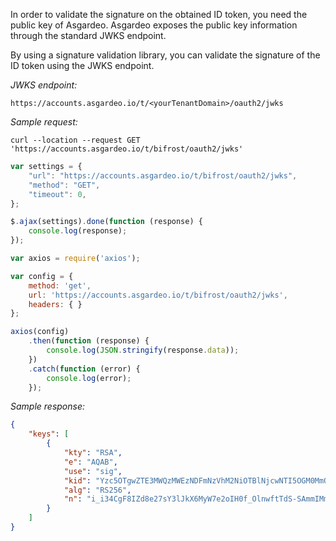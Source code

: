 In order to validate the signature on the obtained ID token, you need the public key of Asgardeo. Asgardeo exposes the public key information through the standard JWKS endpoint.

By using a signature validation library, you can validate the signature of the ID token using the JWKS endpoint.

_JWKS endpoint:_

`https://accounts.asgardeo.io/t/<yourTenantDomain>/oauth2/jwks`

_Sample request:_

<CodeGroup>
<CodeGroupItem title="cURL" active>

``` 
curl --location --request GET 'https://accounts.asgardeo.io/t/bifrost/oauth2/jwks'
```
</CodeGroupItem>

<CodeGroupItem title="JavaScript - jQuery">

```js
var settings = {
    "url": "https://accounts.asgardeo.io/t/bifrost/oauth2/jwks",
    "method": "GET",
    "timeout": 0,
};

$.ajax(settings).done(function (response) {
    console.log(response);
});
```
</CodeGroupItem>

<CodeGroupItem title="Nodejs - Axios">

```js
var axios = require('axios');

var config = {
    method: 'get',
    url: 'https://accounts.asgardeo.io/t/bifrost/oauth2/jwks',
    headers: { }
};

axios(config)
    .then(function (response) {
        console.log(JSON.stringify(response.data));
    })
    .catch(function (error) {
        console.log(error);
    });
```
</CodeGroupItem>
</CodeGroup>

_Sample response:_
```json
{
    "keys": [
        {
            "kty": "RSA",
            "e": "AQAB",
            "use": "sig",
            "kid": "Yzc5OTgwZTE3MWQzMWEzNDFmNzVhM2NiOTBlNjcwNTI5OGM0MmQ1YjkwYjg2MTIwZWMwNzM4Mzg1ZGIyZDg3ZA_RS256",
            "alg": "RS256",
            "n": "i_i34CgF8IZd8e27sY3lJkX6MyW7e2oIH0f_OlnwftTdS-SAmmIMm06QdyhDr0fycTuNR9hjsEhSm9ecS5kZh9qsuffLb1N041Ml37VE6qeOKP4AocvYmr0rtpH0TUgqXndDeFAAF3oLVhUTokw9Ik-T23cEPDA8gMCmQf7Nje7fNsQ6aCuzzvfUekXvRnDl_7ZAHgbw_0gyujIJ11NlKiNbmCdKMATn68TwQ4U5RJD9-IT0zizWm1ciV-ZOc12L8AsUI-QFjLnUlM4S42X1oj0Tao1oL9V8QGASHHIGKqJ9YxvvnuxaHd42NFFHJcwB4oLlirjOyI5HfKZRFE4FzQ"
        }
    ]
}
```